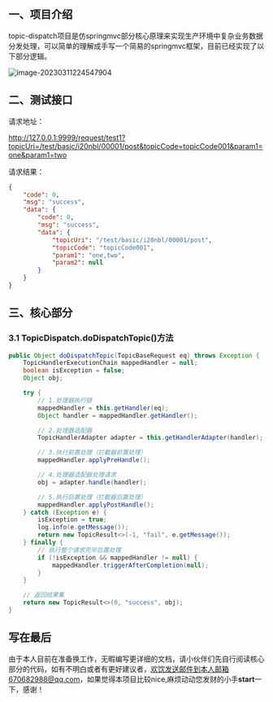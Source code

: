 ## 一、项目介绍

topic-dispatch项目是仿springmvc部分核心原理来实现生产环境中复杂业务数据分发处理，可以简单的理解成手写一个简易的springmvc框架，目前已经实现了以下部分逻辑。

![image-20230311224547904](https://damon-study.oss-cn-shenzhen.aliyuncs.com/%20typora/%E5%B9%B6%E5%8F%91%E7%BC%96%E7%A8%8Bimage-20230311224547904.png)

## 二、测试接口

请求地址：

http://127.0.0.1:9999/request/test1?topicUri=/test/basic/i20nbl/00001/post&topicCode=topicCode001&param1=one&param1=two

请求结果：

```json
{
    "code": 0,
    "msg": "success",
    "data": {
        "code": 0,
        "msg": "success",
        "data": {
            "topicUri": "/test/basic/i20nbl/00001/post",
            "topicCode": "topicCode001",
            "param1": "one,two",
            "param2": null
        }
    }
}
```

## 三、核心部分

### 3.1 TopicDispatch.doDispatchTopic()方法

```java
public Object doDispatchTopic(TopicBaseRequest eq) throws Exception {
    TopicHandlerExecutionChain mappedHandler = null;
    boolean isException = false;
    Object obj;

    try {
        // 1.处理器执行链
        mappedHandler = this.getHandler(eq);
        Object handler = mappedHandler.getHandler();

        // 2.处理器适配器
        TopicHandlerAdapter adapter = this.getHandlerAdapter(handler);

        // 3.执行前置处理（拦截器前置处理）
        mappedHandler.applyPreHandle();

        // 4.处理器适配器处理请求
        obj = adapter.handle(handler);

        // 5.执行后置处理（拦截器后置处理）
        mappedHandler.applyPostHandle();
    } catch (Exception e) {
        isException = true;
        log.info(e.getMessage());
        return new TopicResult<>(-1, "fail", e.getMessage());
    } finally {
        // 执行整个请求完毕后置处理
        if (!isException && mappedHandler != null) {
            mappedHandler.triggerAfterCompletion(null);
        }
    }

    // 返回结果集
    return new TopicResult<>(0, "success", obj);
}
```

## 写在最后

由于本人目前在准备换工作，无暇编写更详细的文档，请小伙伴们先自行阅读核心部分的代码，如有不明白或者有更好建议者，欢饮发送邮件到本人邮箱670682988@qq.com，如果觉得本项目比较nice,麻烦动动您发财的小手**start**一下，感谢！

